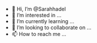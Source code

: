 - 👋 Hi, I’m @Sarahhadel
- 👀 I’m interested in ...
- 🌱 I’m currently learning ...
- 💞️ I’m looking to collaborate on ...
- 📫 How to reach me ...

<!---
Sarahhadel/Sarahhadel is a ✨ special ✨ repository because its `README.md` (this file) appears on your GitHub profile.
You can click the Preview link to take a look at your changes.
--->
